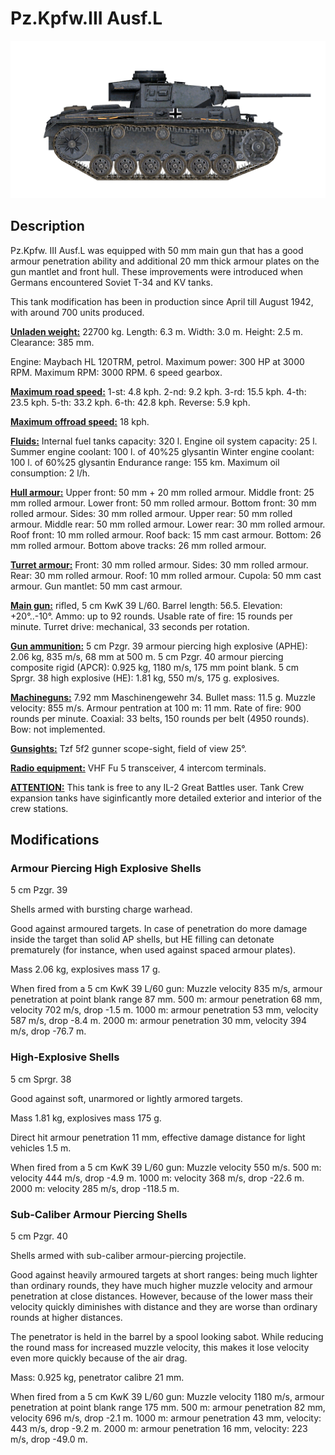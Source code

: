 # Pz.Kpfw.III Ausf.L

![_pziii-l](../images/_pziii-l.png)

## Description

Pz.Kpfw. III Ausf.L was equipped with 50 mm main gun that has a good armour penetration ability and additional 20 mm thick armour plates on the gun mantlet and front hull. These improvements were introduced when Germans encountered Soviet T-34 and KV tanks.

This tank modification has been in production since April till August 1942, with around 700 units produced.

<b><u>Unladen weight:</u></b> 22700 kg.
Length: 6.3 m.
Width: 3.0 m.
Height: 2.5 m.
Clearance: 385 mm.

Engine: Maybach HL 120TRM, petrol.
Maximum power: 300 HP at 3000 RPM.
Maximum RPM: 3000 RPM.
6 speed gearbox.

<b><u>Maximum road speed:</u></b>
1-st: 4.8 kph.
2-nd: 9.2 kph.
3-rd: 15.5 kph.
4-th: 23.5 kph.
5-th: 33.2 kph.
6-th: 42.8 kph.
Reverse: 5.9 kph.

<b><u>Maximum offroad speed:</u></b> 18 kph.

<b><u>Fluids:</u></b>
Internal fuel tanks capacity: 320 l.
Engine oil system capacity: 25 l.
Summer engine coolant: 100 l. of 40%25 glysantin
Winter engine coolant: 100 l. of 60%25 glysantin
Endurance range: 155 km.
Maximum oil consumption: 2 l/h.

<b><u>Hull armour:</u></b>
Upper front: 50 mm + 20 mm rolled armour.
Middle front: 25 mm rolled armour.
Lower front: 50 mm rolled armour.
Bottom front: 30 mm rolled armour.
Sides: 30 mm rolled armour.
Upper rear: 50 mm rolled armour.
Middle rear: 50 mm rolled armour.
Lower rear: 30 mm rolled armour.
Roof front: 10 mm rolled armour.
Roof back: 15 mm cast armour.
Bottom: 26 mm rolled armour.
Bottom above tracks: 26 mm rolled armour.

<b><u>Turret armour:</u></b>
Front: 30 mm rolled armour.
Sides: 30 mm rolled armour.
Rear: 30 mm rolled armour.
Roof: 10 mm rolled armour.
Cupola: 50 mm cast armour.
Gun mantlet: 50 mm cast armour.

<b><u>Main gun:</u></b> rifled, 5 cm KwK 39 L/60.
Barrel length: 56.5.
Elevation: +20°..-10°.
Ammo: up to 92 rounds.
Usable rate of fire: 15 rounds per minute.
Turret drive: mechanical, 33 seconds per rotation.

<b><u>Gun ammunition:</u></b>
5 cm Pzgr. 39 armour piercing high explosive (APHE): 2.06 kg, 835 m/s, 68 mm at 500 m.
5 cm Pzgr. 40 armour piercing composite rigid (APCR): 0.925 kg, 1180 m/s, 175 mm point blank.
5 cm Sprgr. 38 high explosive (HE): 1.81 kg, 550 m/s, 175 g. explosives.

<b><u>Machineguns:</u></b> 7.92 mm Maschinengewehr 34.
Bullet mass: 11.5 g.
Muzzle velocity: 855 m/s.
Armour pentration at 100 m: 11 mm.
Rate of fire: 900 rounds per minute.
Coaxial: 33 belts, 150 rounds per belt (4950 rounds).
Bow: not implemented.

<b><u>Gunsights:</u></b>
Tzf 5f2 gunner scope-sight, field of view 25°.

<b><u>Radio equipment:</u></b> VHF Fu 5 transceiver, 4 intercom terminals.


<b><u>ATTENTION:</u></b>
This tank is free to any IL-2 Great Battles user. Tank Crew expansion tanks have siginficantly more detailed exterior and interior of the crew stations.


## Modifications


### Armour Piercing High Explosive Shells

5 cm Pzgr. 39

Shells armed with bursting charge warhead.

Good against armoured targets. In case of penetration do more damage inside the target than solid AP shells, but HE filling can detonate prematurely (for instance, when used against spaced armour plates).

Mass 2.06 kg, explosives mass 17 g.

When fired from a 5 cm KwK 39 L/60 gun:
Muzzle velocity 835 m/s, armour penetration at point blank range 87 mm.
500 m: armour penetration 68 mm, velocity 702 m/s, drop -1.5 m.
1000 m: armour penetration 53 mm, velocity 587 m/s, drop -8.4 m.
2000 m: armour penetration 30 mm, velocity 394 m/s, drop -76.7 m.

### High-Explosive Shells

5 cm Sprgr. 38

Good against soft, unarmored or lightly armored targets.

Mass 1.81 kg, explosives mass 175 g.

Direct hit armour penetration 11 mm, effective damage distance for light vehicles 1.5 m.

When fired from a 5 cm KwK 39 L/60 gun:
Muzzle velocity 550 m/s.
500 m: velocity 444 m/s, drop -4.9 m.
1000 m: velocity 368 m/s, drop -22.6 m.
2000 m: velocity 285 m/s, drop -118.5 m.﻿

### Sub-Caliber Armour Piercing Shells

5 cm Pzgr. 40

Shells armed with sub-caliber armour-piercing projectile.

Good against heavily armoured targets at short ranges: being much lighter than ordinary rounds, they have much higher muzzle velocity and armour penetration at close distances. However, because of the lower mass their velocity quickly diminishes with distance and they are worse than ordinary rounds at higher distances.

The penetrator is held in the barrel by a spool looking sabot. While reducing the round mass for increased muzzle velocity, this makes it lose velocity even more quickly because of the air drag.

Mass: 0.925 kg, penetrator calibre 21 mm.

When fired from a 5 cm KwK 39 L/60 gun:
Muzzle velocity 1180 m/s, armour penetration at point blank range 175 mm.
500 m: armour penetration 82 mm, velocity 696 m/s, drop -2.1 m.
1000 m: armour penetration 43 mm, velocity: 443 m/s, drop -9.2 m.
2000 m: armour penetration 16 mm, velocity: 223 m/s, drop -49.0 m.